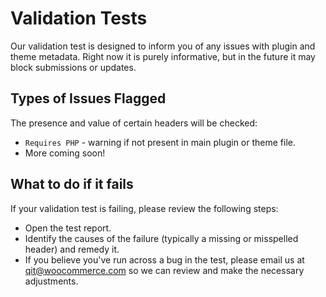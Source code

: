 # Validation Tests

Our validation test is designed to inform you of any issues with plugin and theme metadata. Right now it is purely informative, but in the future it may block submissions or updates.

## Types of Issues Flagged
The presence and value of certain headers will be checked:

- `Requires PHP` - warning if not present in main plugin or theme file.
- More coming soon!

## What to do if it fails

If your validation test is failing, please review the following steps:
- Open the test report.
- Identify the causes of the failure (typically a missing or misspelled header) and remedy it.
- If you believe you've run across a bug in the test, please email us at qit@woocommerce.com so we can review and make the necessary adjustments.
